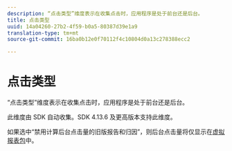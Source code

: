 ```yaml
---
description: “点击类型”维度表示在收集点击时，应用程序是处于前台还是后台。
title: 点击类型
uuid: 14a04260-27b2-4f59-b0a5-80387d39e1a9
translation-type: tm+mt
source-git-commit: 16ba0b12e0f70112f4c10804d0a13c278388ecc2

---
```



# 点击类型

“点击类型”维度表示在收集点击时，应用程序是处于前台还是后台。

此维度由 SDK 自动收集。SDK 4.13.6 及更高版本支持此维度。

如果选中“禁用计算后台点击量的旧版报告和归因”，则后台点击量将仅显示在[虚拟报表包](/help/components/vrs/vrs-mobile-visit-processing.md)中。
